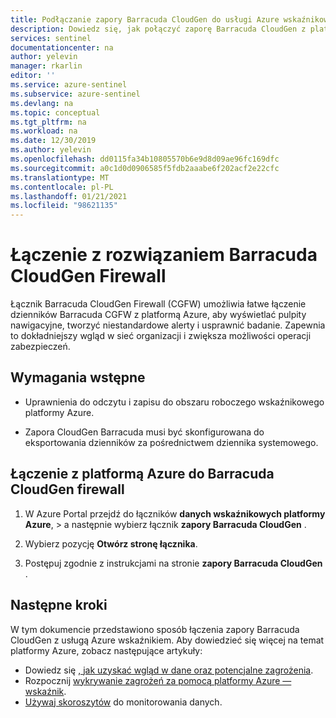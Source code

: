```yaml
---
title: Podłączanie zapory Barracuda CloudGen do usługi Azure wskaźnikowej | Microsoft Docs
description: Dowiedz się, jak połączyć zaporę Barracuda CloudGen z platformą Azure.
services: sentinel
documentationcenter: na
author: yelevin
manager: rkarlin
editor: ''
ms.service: azure-sentinel
ms.subservice: azure-sentinel
ms.devlang: na
ms.topic: conceptual
ms.tgt_pltfrm: na
ms.workload: na
ms.date: 12/30/2019
ms.author: yelevin
ms.openlocfilehash: dd0115fa34b10805570b6e9d8d09ae96fc169dfc
ms.sourcegitcommit: a0c1d0d0906585f5fdb2aaabe6f202acf2e22cfc
ms.translationtype: MT
ms.contentlocale: pl-PL
ms.lasthandoff: 01/21/2021
ms.locfileid: "98621135"
---
```

# <a name="connect-barracuda-cloudgen-firewall"></a>Łączenie z rozwiązaniem Barracuda CloudGen Firewall

Łącznik Barracuda CloudGen Firewall (CGFW) umożliwia łatwe łączenie dzienników Barracuda CGFW z platformą Azure, aby wyświetlać pulpity nawigacyjne, tworzyć niestandardowe alerty i usprawnić badanie. Zapewnia to dokładniejszy wgląd w sieć organizacji i zwiększa możliwości operacji zabezpieczeń.

## <a name="prerequisites"></a>Wymagania wstępne

- Uprawnienia do odczytu i zapisu do obszaru roboczego wskaźnikowego platformy Azure.

- Zapora CloudGen Barracuda musi być skonfigurowana do eksportowania dzienników za pośrednictwem dziennika systemowego.

## <a name="connect-azure-sentinel-to-barracuda-cloudgen-firewall"></a>Łączenie z platformą Azure do Barracuda CloudGen firewall

1. W Azure Portal przejdź do łączników **danych wskaźnikowych platformy Azure**,  >   a następnie wybierz łącznik **zapory Barracuda CloudGen** .

2. Wybierz pozycję **Otwórz stronę łącznika**.

3. Postępuj zgodnie z instrukcjami na stronie **zapory Barracuda CloudGen** .


## <a name="next-steps"></a>Następne kroki
W tym dokumencie przedstawiono sposób łączenia zapory Barracuda CloudGen z usługą Azure wskaźnikiem. Aby dowiedzieć się więcej na temat platformy Azure, zobacz następujące artykuły:
- Dowiedz się [, jak uzyskać wgląd w dane oraz potencjalne zagrożenia](quickstart-get-visibility.md).
- Rozpocznij [wykrywanie zagrożeń za pomocą platformy Azure — wskaźnik](tutorial-detect-threats-built-in.md).
- [Używaj skoroszytów](tutorial-monitor-your-data.md) do monitorowania danych.


